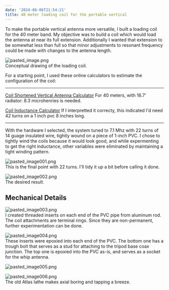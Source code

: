 ```yaml
---
date: '2024-08-06T21:54:21'
title: 40 meter loading coil for the portable vertical
---
```


To make the portable vertical antenna more versatile, I built a loading coil for  the 40 meter band.   My objective was to build a coil which would load the antenna at near its full extension.   Additionally I wanted that extension to be somewhat less than full so that minor adjustments to resonant frequency could  be made with changes to the antenna length. 

![pasted_image.png](/static/pasted_image_0006.png)<BR>
Conceptual drawing of the loading coil. 

For a starting point, I used these online calculators to estimate the configuration of the coil: 

---

[Coil Shortened Vertical Antenna Calculator](https://www.66pacific.com/calculators/coil-shortened-vertical-antenna-calculator.aspx)
For 40 meters, with 16.7' radiator:  8.3 microhenries is needed. 

[Coil Inductance Calculator](https://www.66pacific.com/calculators/coil-inductance-calculator.aspx)
If I interpretted it correcty, this indicated I'd need  42 turns on a 1 inch pvc 8 inches long. 

---

With the hardware I selected, the system tuned to 7.1 Mhz with 22 turns of 14 guage insulated  wire, tightly wound on a piece of 1-inch PVC.   I chose to tightly wind the coils because it would look good, and while expermenting to get the right inductance, other variables were eliminated by maintaining a tight winding pattern. 

![pasted_image001.png](/static/pasted_image001_0006.png)<BR>
This is the final point with 22 turns.  I'll tidy it up a bit before calling it done. 

![pasted_image002.png](/static/pasted_image002_0004.png)<BR>
The desired result.

## Mechanical Details

![pasted_image003.png](/static/pasted_image003_0002.png)<BR>
I created threaded inserts on each end of the PVC pipe from aluminum rod.  The coil attachments are terminal rings.  Since they are non-permanent, further experimentation can be done. 

![pasted_image004.png](/static/pasted_image004_0002.png)<BR>
These inserts were epoxied into each end of the PVC.  The bottom one has a trough bolt that serves as a stud for attaching to the tripod base coax junction.  The top one is epoxied into the PVC as-is, and serves as a socket for the whip antenna. 

![pasted_image005.png](/static/pasted_image005_0001.png)<BR>

![pasted_image006.png](/static/pasted_image006_0001.png)<BR>
The old Atlas lathe makes axial boring and tapping a breeze.